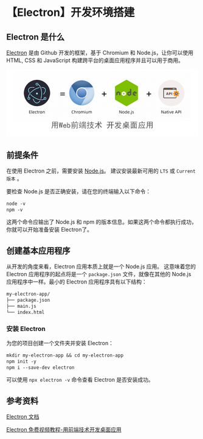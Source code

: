 # 【Electron】开发环境搭建



## Electron 是什么

[Electron](https://www.electronjs.org/) 是由 Github 开发的框架，基于 Chromium 和 Node.js，让你可以使用 HTML, CSS 和 JavaScript 构建跨平台的桌面应用程序并且可以用于商用。

![](../../images/1610885374381.jpg)


## 前提条件

在使用 Electron 之前，需要安装 [Node.js](https://nodejs.org/en/download/)。 建议安装最新可用的 `LTS` 或 `Current 版本` 。

要检查 Node.js 是否正确安装，请在您的终端输入以下命令：

```
node -v
npm -v
```
这两个命令应输出了 Node.js 和 npm 的版本信息。如果这两个命令都执行成功，你就可以开始准备安装 Electron了。

## 创建基本应用程序

从开发的角度来看，Electron 应用本质上就是一个 Node.js 应用。 这意味着您的 Electron 应用程序的起点将是一个 `package.json` 文件，就像在其他的 Node.js 应用程序中一样。最小的 Electron 应用程序具有以下结构：

```
my-electron-app/
├── package.json
├── main.js
└── index.html
```

### 安装 Electron

为您的项目创建一个文件夹并安装 Electron：

```
mkdir my-electron-app && cd my-electron-app
npm init -y
npm i --save-dev electron
```
可以使用 `npx electron -v` 命令查看 Electron 是否安装成功。



## 参考资料

[Electron 文档](https://www.electronjs.org/docs/tutorial/quick-start#%E5%BF%AB%E9%80%9F%E5%85%A5%E9%97%A8)

[Electron 免费视频教程-用前端技术开发桌面应用](http://jspang.com/detailed?id=62)